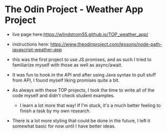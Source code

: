 # The Odin Project - Weather App Project
- live page here:https://wlindstrom55.github.io/TOP_weather_app/
- instructions here: https://www.theodinproject.com/lessons/node-path-javascript-weather-app

- this was the first project to use JS promises, and as such I tried to familiarize myself with those as well as async/await.
- It was fun to hook in the API and after using Java syntax to pull stuff from API, I found myself liking promises quite a bit.
- As always with these TOP projects, I took the time to write all of the code myself and didn't check student examples.
    - I learn a lot more that way! If I'm stuck, it's a much better feeling to finish a task by my own research.
- There is a lot more styling that could be done in the future, I left it somewhat basic for now until I have better ideas.